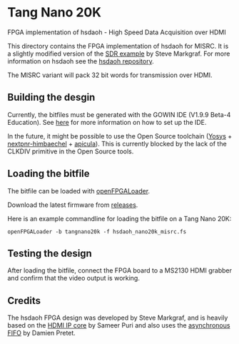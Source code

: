 # Tang Nano 20K

FPGA implementation of hsdaoh - High Speed Data Acquisition over HDMI

This directory contains the FPGA implementation of hsdaoh for MISRC. It is a slightly modified version of the [SDR example](https://github.com/steve-m/hsdaoh-fpga/tree/sdr) by Steve Markgraf. For more information on hsdaoh see the [hsdaoh repository](https://github.com/steve-m/hsdaoh).

The MISRC variant will pack 32 bit words for transmission over HDMI.


## Building the desgin

Currently, the bitfiles must be generated with the GOWIN IDE (V1.9.9 Beta-4 Education). See [here](https://wiki.sipeed.com/hardware/en/tang/Tang-Nano-Doc/install-the-ide.html) for more information on how to set up the IDE.

In the future, it might be possible to use the Open Source toolchain ([Yosys](https://github.com/YosysHQ/yosys) + [nextpnr-himbaechel](https://github.com/YosysHQ/nextpnr) + [apicula](https://github.com/YosysHQ/apicula)). This is currently blocked by the lack of the CLKDIV primitive
in the Open Source tools.


## Loading the bitfile

The bitfile can be loaded with [openFPGALoader](https://github.com/trabucayre/openFPGALoader).

Download the latest firmware from [releases](https://github.com/Stefan-Olt/MISRC/releases).

Here is an example commandline for loading the bitfile on a Tang Nano 20K:

    openFPGALoader -b tangnano20k -f hsdaoh_nano20k_misrc.fs 


## Testing the design

After loading the bitfile, connect the FPGA board to a MS2130 HDMI grabber and confirm that the video output is working.


## Credits

The hsdaoh FPGA design was developed by Steve Markgraf, and is heavily based on the [HDMI IP core](https://github.com/hdl-util/hdmi) by Sameer Puri and also uses the [asynchronous FIFO](https://github.com/dpretet/async_fifo) by Damien Pretet.
